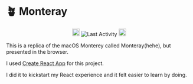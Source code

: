# 🪴 Monteray

<p align="center">
<a href="https://reactjs.org/" target="_blank" rel="noreferrer"><img src="https://raw.githubusercontent.com/danielcranney/readme-generator/main/public/icons/skills/react-colored.svg" width="20" height="20" alt="React" /></a>
        <img src="https://img.shields.io/github/last-commit/charrx/monteray?label=last%20activity"
             alt="Last Activity">
             <a href="https://reactjs.org/" target="_blank" rel="noreferrer"><img src="https://raw.githubusercontent.com/danielcranney/readme-generator/main/public/icons/skills/react-colored.svg" width="20" height="20" alt="React" /></a>
</p>

This is a replica of the macOS Monterey called Monteray(hehe), but presented in the browser.

I used [Create React App](https://github.com/facebook/create-react-app) for this project.

I did it to kickstart my React experience and it felt easier to learn by doing.
